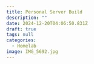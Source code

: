 ```yaml
---
title: Personal Server Build
description: ""
date: 2024-12-20T04:06:50.831Z
draft: true
tags: null
categories:
  - Homelab
image: IMG_5692.jpg
---
```

